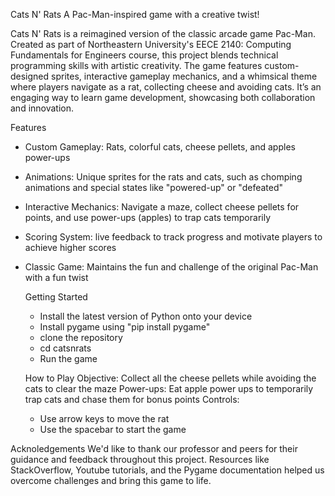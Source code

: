 Cats N' Rats
A Pac-Man-inspired game with a creative twist!

Cats N' Rats is a reimagined version of the classic arcade game Pac-Man. Created as part of Northeastern University's EECE 2140: Computing Fundamentals for Engineers course, 
this project blends technical programming skills with artistic creativity. The game features custom-designed sprites, interactive gameplay mechanics, and a whimsical theme 
where players navigate as a rat, collecting cheese and avoiding cats. It’s an engaging way to learn game development, showcasing both collaboration and innovation.

Features
- Custom Gameplay: Rats, colorful cats, cheese pellets, and apples power-ups
- Animations: Unique sprites for the rats and cats, such as chomping animations and special states like "powered-up" or "defeated"
- Interactive Mechanics: Navigate a maze, collect cheese pellets for points, and use power-ups (apples) to trap cats temporarily
- Scoring System: live feedback to track progress and motivate players to achieve higher scores
- Classic Game: Maintains the fun and challenge of the original Pac-Man with a fun twist

  Getting Started
  - Install the latest version of Python onto your device
  - Install pygame using "pip install pygame"
  - clone the repository
  - cd catsnrats
  - Run the game

  How to Play
  Objective: Collect all the cheese pellets while avoiding the cats to clear the maze
  Power-ups: Eat apple power ups to temporarily trap cats and chase them for bonus points
  Controls:
    - Use arrow keys to move the rat
    - Use the spacebar to start the game

 Acknoledgements
 We'd like to thank our professor and peers for their guidance and feedback throughout this project. 
 Resources like StackOverflow, Youtube tutorials, and the Pygame documentation helped us overcome challenges and bring this game to life.

  



